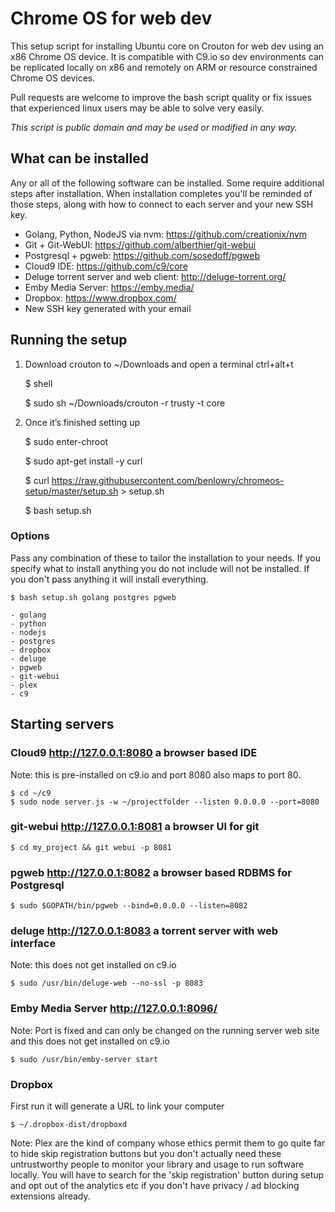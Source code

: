 # Chrome OS for web dev
This setup script for installing Ubuntu core on Crouton for web dev using an x86 Chrome OS device.  It is 
compatible with C9.io so dev environments can be replicated locally on x86 and remotely on ARM or resource
constrained Chrome OS devices.

Pull requests are welcome to improve the bash script quality or fix issues that experienced linux users may
be able to solve very easily.

*This script is public domain and may be used or modified in any way.*


## What can be installed
Any or all of the following software can be installed.  Some require additional steps after installation.
When installation completes you'll be reminded of those steps, along with how to connect to each server
and your new SSH key.

- Golang, Python, NodeJS via nvm: https://github.com/creationix/nvm
- Git + Git-WebUI: https://github.com/alberthier/git-webui
- Postgresql + pgweb: https://github.com/sosedoff/pgweb
- Cloud9 IDE: https://github.com/c9/core
- Deluge torrent server and web client: http://deluge-torrent.org/
- Emby Media Server: https://emby.media/
- Dropbox: https://www.dropbox.com/
- New SSH key generated with your email

## Running the setup
1) Download crouton to ~/Downloads and open a terminal ctrl+alt+t

    $ shell
    
    $ sudo sh ~/Downloads/crouton -r trusty -t core
    
2) Once it’s finished setting up

    $ sudo enter-chroot
    
    $ sudo apt-get install -y curl
    
    $ curl https://raw.githubusercontent.com/benlowry/chromeos-setup/master/setup.sh > setup.sh 
    
    $ bash setup.sh
    
### Options
Pass any combination of these to tailor the installation to your needs.  If you specify what
to install anything you do not include will not be installed.  If you don't pass anything it
will install everything.

    $ bash setup.sh golang postgres pgweb

    - golang
    - python
    - nodejs
    - postgres
    - dropbox
    - deluge
    - pgweb
    - git-webui
    - plex
    - c9
    
## Starting servers
### Cloud9 http://127.0.0.1:8080 a browser based IDE 
Note: this is pre-installed on c9.io and port 8080 also maps to port 80.

    $ cd ~/c9
    $ sudo node server.js -w ~/projectfolder --listen 0.0.0.0 --port=8080

### git-webui http://127.0.0.1:8081 a browser UI for git
  
    $ cd my_project && git webui -p 8081 

### pgweb http://127.0.0.1:8082 a browser based RDBMS for Postgresql 
    
    $ sudo $GOPATH/bin/pgweb --bind=0.0.0.0 --listen=8082

### deluge http://127.0.0.1:8083 a torrent server with web interface
Note: this does not get installed on c9.io

    $ sudo /usr/bin/deluge-web --no-ssl -p 8083
    
### Emby Media Server http://127.0.0.1:8096/
Note: Port is fixed and can only be changed on the running server web site
and this does not get installed on c9.io

    $ sudo /usr/bin/emby-server start
    
### Dropbox
First run it will generate a URL to link your computer
  
    $ ~/.dropbox-dist/dropboxd
    
Note:  Plex are the kind of company whose ethics permit them to go quite far to hide skip registration buttons but you don't actually need these untrustworthy people to monitor your library and usage to run software locally.  You will have to search for the 'skip registration' button during setup and opt out of the analytics etc if you don't have privacy / ad blocking extensions already.
